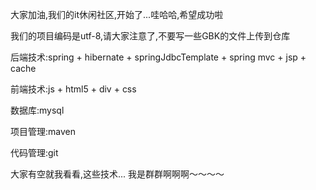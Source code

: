 大家加油,我们的it休闲社区,开始了...哇哈哈,希望成功啦

我们的项目编码是utf-8,请大家注意了,不要写一些GBK的文件上传到仓库

后端技术:spring + hibernate + springJdbcTemplate + spring mvc + jsp + cache


前端技术:js + html5 + div + css

数据库:mysql


项目管理:maven

代码管理:git


大家有空就我看看,这些技术...
我是群群啊啊啊～～～～
